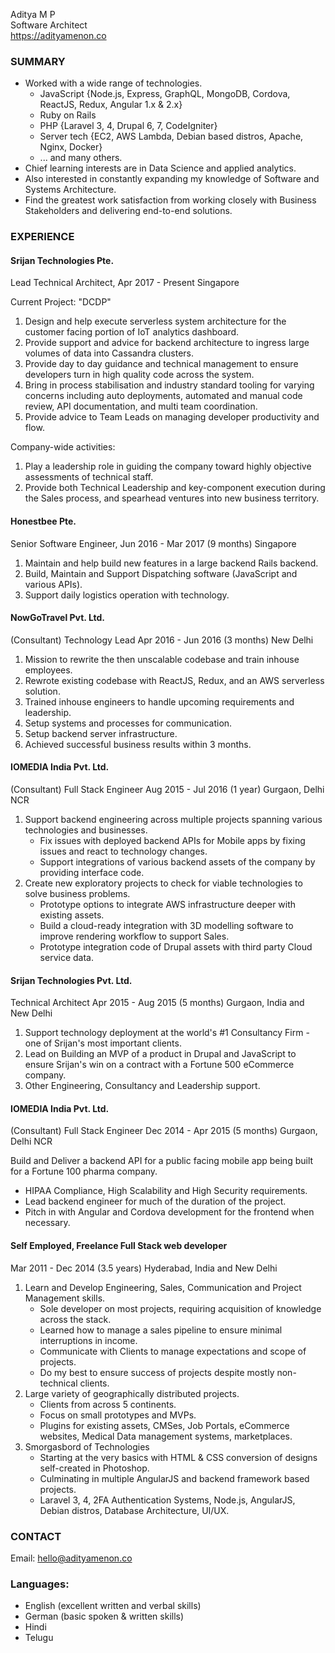 Aditya M P  
Software Architect  
https://adityamenon.co

### SUMMARY

* Worked with a wide range of technologies.
    * JavaScript {Node.js, Express, GraphQL, MongoDB, Cordova, ReactJS, Redux, Angular 1.x & 2.x}
    * Ruby on Rails
    * PHP {Laravel 3, 4, Drupal 6, 7, CodeIgniter}
    * Server tech {EC2, AWS Lambda, Debian based distros, Apache, Nginx, Docker}
    * ... and many others.
* Chief learning interests are in Data Science and applied analytics.
* Also interested in constantly expanding my knowledge of Software and Systems Architecture.
* Find the greatest work satisfaction from working closely with Business Stakeholders and delivering end-to-end solutions.

### EXPERIENCE

#### Srijan Technologies Pte.
Lead Technical Architect, Apr 2017 - Present
Singapore

Current Project: "DCDP"
1. Design and help execute serverless system architecture for the customer facing portion of IoT analytics dashboard.
2. Provide support and advice for backend architecture to ingress large volumes of data into  Cassandra clusters.
3. Provide day to day guidance and technical management to ensure developers turn in high quality code across the system.
4. Bring in process stabilisation and industry standard tooling for varying concerns including auto deployments, automated and manual code review, API documentation, and multi team coordination.
5. Provide advice to Team Leads on managing developer productivity and flow.

Company-wide activities:
1. Play a leadership role in guiding the company toward highly objective assessments of technical staff.
2. Provide both Technical Leadership and key-component execution during the Sales process, and spearhead ventures into new business territory.

#### Honestbee Pte.  
  
Senior Software Engineer, Jun 2016 - Mar 2017 (9 months)
Singapore

1. Maintain and help build new features in a large backend Rails backend.
2. Build, Maintain and Support Dispatching software (JavaScript and various APIs).
3. Support daily logistics operation with technology.

#### NowGoTravel Pvt. Ltd.
(Consultant) Technology Lead 
Apr 2016 - Jun 2016 (3 months) 
New Delhi

1. Mission to rewrite the then unscalable codebase and train inhouse employees.
2. Rewrote existing codebase with ReactJS, Redux, and an AWS serverless solution.
3. Trained inhouse engineers to handle upcoming requirements and leadership.
4. Setup systems and processes for communication.
5. Setup backend server infrastructure.
6. Achieved successful business results within 3 months.

#### IOMEDIA India Pvt. Ltd.
(Consultant) Full Stack Engineer
Aug 2015 - Jul 2016 (1 year)
Gurgaon, Delhi NCR

1. Support backend engineering across multiple projects spanning various technologies and businesses.
    * Fix issues with deployed backend APIs for Mobile apps by fixing issues and react to technology changes.
    * Support integrations of various backend assets of the company by providing interface code.
2. Create new exploratory projects to check for viable technologies to solve business problems.
    * Prototype options to integrate AWS infrastructure deeper with existing assets.
    * Build a cloud-ready integration with 3D modelling software to improve rendering workflow to support Sales.
    * Prototype integration code of Drupal assets with third party Cloud service data.

#### Srijan Technologies Pvt. Ltd.
Technical Architect
Apr 2015 - Aug 2015 (5 months)
Gurgaon, India and New Delhi

1. Support technology deployment at the world's #1 Consultancy Firm - one of Srijan's most important clients.
2. Lead on Building an MVP of a product in Drupal and JavaScript to ensure Srijan's win on a contract with a Fortune 500 eCommerce company.
3. Other Engineering, Consultancy and Leadership support. 


#### IOMEDIA India Pvt. Ltd.
(Consultant) Full Stack Engineer 
Dec 2014 - Apr 2015 (5 months)
Gurgaon, Delhi NCR

Build and Deliver a backend API for a public facing mobile app being built for a Fortune 100 pharma company.
* HIPAA Compliance, High Scalability and High Security requirements.
* Lead backend engineer for much of the duration of the project.
* Pitch in with Angular and Cordova development for the frontend when necessary.

#### Self Employed, Freelance Full Stack web developer
Mar 2011 - Dec 2014 (3.5 years)
Hyderabad, India and New Delhi

1. Learn and Develop Engineering, Sales, Communication and Project Management skills.
    * Sole developer on most projects, requiring acquisition of knowledge across the stack.
    * Learned how to manage a sales pipeline to ensure minimal interruptions in income.
    * Communicate with Clients to manage expectations and scope of projects.
    * Do my best to ensure success of projects despite mostly non-technical clients.
2. Large variety of geographically distributed projects.
    * Clients from across 5 continents.
    * Focus on small prototypes and MVPs. 
    * Plugins for existing assets, CMSes, Job Portals, eCommerce websites, Medical Data management systems, marketplaces.
2. Smorgasbord of Technologies
    * Starting at the very basics with HTML & CSS conversion of designs self-created in Photoshop. 
    * Culminating in multiple AngularJS and backend framework based projects.
    * Laravel 3, 4, 2FA Authentication Systems, Node.js, AngularJS, Debian distros, Database Architecture, UI/UX.

### CONTACT
Email: hello@adityamenon.co

### Languages:
* English (excellent written and verbal skills)
* German (basic spoken & written skills)
* Hindi
* Telugu
